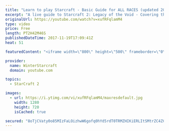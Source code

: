 ```yaml
---
title: "Learn to play Starcraft - Basic Guide for ALL RACES (updated 2017)"
excerpt: "A live guide to Starcraft 2: Legacy of the Void - Covering the basics and build orders for all of the races, and covering the important decisions to be made early in the game.  Not a step by step guide but a demonstration once you have the very basics of the units and races!"
originalUrl: https://youtube.com/watch?v=xufRFqlamM4
type: video
price: Free
length: PT2H42M46S
publishedDateTime: 2017-11-19T17:09:41Z
heat: 51

featuredContent: "<iframe width=\"800\" height=\"500\" frameborder=\"0\" src=\"https://www.youtube.com/embed/xufRFqlamM4\" allow=\"accelerometer; autoplay; encrypted-media; gyroscope; picture-in-picture\" allowfullscreen></iframe>"

provider:
  name: WinterStarcraft
  domain: youtube.com

topics:
  - StarCraft 2

images:
  - url: https://i.ytimg.com/vi/xufRFqlamM4/maxresdefault.jpg
    width: 1280
    height: 720
    isCached: true

secured: "8oTjCVaty0o85MIzFaLOizhwW6gofq0hYd5rdT0TRMZHIKiERLItSMtrZC4ZCeX4YDkFocJmUQVxm9r97wPLUqAmBzN5eUsJVMz3o8P7Wabe78uMYGRTCmOr7Kunl46uL2g5stn3HkeXI5OO6iI+y3MENkdKptavvfumrylZ9fJoBTIy+/IAPRqeCfZ8EIKIQCKje3U6KuvoIZeoRT/7f55cVAcYIJUwRXWiK2YXJz+b89yMe2tVaIPVdkN8zmDcibUcOb0pAECLrmiJWM8VmH+hImokVRd1LnORBWfX4IV7teZjjbgK0L9iH2LX8/jqK0nhIkUn2bDE1tC/5/CHZM9wKU9i0oX657JO443WYLycIcYme+b8nE14jZDJaSHgVhniz+kBKcgbSGW+8gZ8O/o/7AT6ThGWlT75AWlx0H7SMnyWxDjJeO0umkbdljiA;KnvbY981dS88QO+u0Br8sw=="
---
```



